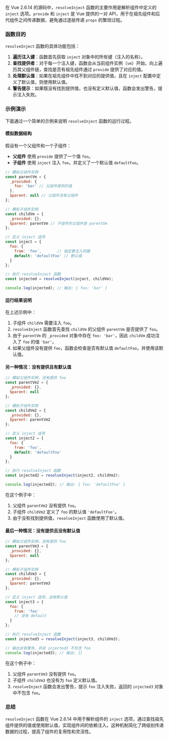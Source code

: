 在 Vue 2.6.14 的源码中，`resolveInject` 函数的主要作用是解析组件中定义的 `inject` 选项。`provide` 和 `inject` 是 Vue 提供的一对 API，用于在祖先组件和后代组件之间传递数据，避免通过逐层传递 `props` 的繁琐过程。

### 函数目的

`resolveInject` 函数的具体功能包括：

1. **遍历注入键**：函数首先获取 `inject` 对象中的所有键（注入的名称）。
2. **查找提供者**：对于每一个注入键，函数会从当前组件实例（`vm`）开始，向上遍历其父组件链，查找是否有祖先组件通过 `provide` 提供了对应的值。
3. **处理默认值**：如果在祖先组件中找不到对应的提供值，且在 `inject` 配置中定义了默认值，则使用默认值。
4. **警告提示**：如果既没有找到提供值，也没有定义默认值，函数会发出警告，提示注入失败。

### 示例演示

下面通过一个简单的示例来说明 `resolveInject` 函数的运行过程。

#### 模拟数据结构

假设有一个父组件和一个子组件：

- **父组件** 使用 `provide` 提供了一个值 `foo`。
- **子组件** 使用 `inject` 注入 `foo`，并定义了一个默认值 `defaultFoo`。

```javascript
// 模拟父组件实例
const parentVm = {
  _provided: {
    foo: 'bar' // 父组件提供的值
  },
  $parent: null // 父组件没有父组件
};

// 模拟子组件实例
const childVm = {
  _provided: {},
  $parent: parentVm // 子组件的父组件是 parentVm
};

// 定义 inject 选项
const inject = {
  foo: {
    from: 'foo',       // 指定要注入的键
    default: 'defaultFoo' // 默认值
  }
};

// 执行 resolveInject 函数
const injected = resolveInject(inject, childVm);

console.log(injected); // 输出: { foo: 'bar' }
```

#### 运行结果说明

在上述示例中：

1. 子组件 `childVm` 需要注入 `foo`。
2. `resolveInject` 函数首先查找 `childVm` 的父组件 `parentVm` 是否提供了 `foo`。
3. 由于 `parentVm` 的 `_provided` 对象中存在 `foo: 'bar'`，因此 `childVm` 成功注入了 `foo` 的值 `'bar'`。
4. 如果父组件没有提供 `foo`，函数会检查是否有默认值 `defaultFoo`，并使用该默认值。

#### 另一种情况：没有提供且有默认值

```javascript
// 模拟父组件实例，没有提供 foo
const parentVm2 = {
  _provided: {},
  $parent: null
};

// 模拟子组件实例
const childVm2 = {
  _provided: {},
  $parent: parentVm2
};

// 定义 inject 选项
const inject2 = {
  foo: {
    from: 'foo',
    default: 'defaultFoo'
  }
};

// 执行 resolveInject 函数
const injected2 = resolveInject(inject2, childVm2);

console.log(injected2); // 输出: { foo: 'defaultFoo' }
```

在这个例子中：

1. 父组件 `parentVm2` 没有提供 `foo`。
2. 子组件 `childVm2` 定义了 `foo` 的默认值 `'defaultFoo'`。
3. 由于没有找到提供值，`resolveInject` 函数使用了默认值。

#### 最后一种情况：没有提供且没有默认值

```javascript
// 模拟父组件实例，没有提供 foo
const parentVm3 = {
  _provided: {},
  $parent: null
};

// 模拟子组件实例
const childVm3 = {
  _provided: {},
  $parent: parentVm3
};

// 定义 inject 选项，没有默认值
const inject3 = {
  foo: {
    from: 'foo'
    // 没有 default
  }
};

// 执行 resolveInject 函数
const injected3 = resolveInject(inject3, childVm3);

// 输出会有警告，并且 injected3 不包含 foo
console.log(injected3); // 输出: {}
```

在这个例子中：

1. 父组件 `parentVm3` 没有提供 `foo`。
2. 子组件 `childVm3` 也没有为 `foo` 定义默认值。
3. `resolveInject` 函数会发出警告，提示 `foo` 注入失败，返回的 `injected3` 对象中不包含 `foo`。

### 总结

`resolveInject` 函数在 Vue 2.6.14 中用于解析组件的 `inject` 选项，通过查找祖先组件提供的值或使用默认值，实现组件间的依赖注入。这种机制简化了跨级别传递数据的过程，提高了组件的复用性和灵活性。